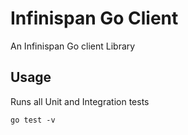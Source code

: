 # Infinispan Go Client

An Infinispan Go client Library

## Usage

Runs all Unit and Integration tests
```
go test -v
```
